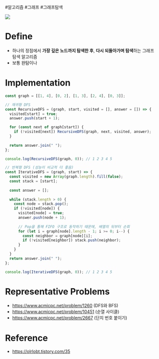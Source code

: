#알고리즘 #그래프 #그래프탐색 

![](https://upload.wikimedia.org/wikipedia/commons/7/7f/Depth-First-Search.gif)

# Define
- 하나의 정점에서 **가장 깊은 노드까지 탐색한 후**, **다시 되돌아가며 탐색**하는 그래프 탐색 알고리즘
- 보통 완탐이나 

# Implementation
```js
const graph = [[1, 4], [0, 2], [1, 3], [2, 4], [0, 3]];

// 재귀형 DFS
const RecursiveDFS = (graph, start, visited = [], answer = []) => {
  visited[start] = true;
  answer.push(start + 1);

  for (const next of graph[start]) {
    if (!visited[next]) RecursiveDFS(graph, next, visited, answer);
  }
  
  return answer.join(" ");
};

console.log(RecursiveDFS(graph, 0)); // 1 2 3 4 5

// 반복형 DFS (성능이 비교적 더 좋음)
const IterativeDFS = (graph, start) => {
  const visited = new Array(graph.length).fill(false);
  const stack = [start];
  
  const answer = [];
  
  while (stack.length > 0) {
	const node = stack.pop();
	if (!visited[node]) {
	  visited[node] = true;
	  answer.push(node + 1);
    
      // Pop을 통해 FIFO 구조로 동작하기 때문에, 배열의 뒤부터 순회
	  for (let i = graph[node].length - 1; i >= 0; i--) {
		const neighbor = graph[node][i];
		if (!visited[neighbor]) stack.push(neighbor);
	  }
	}
  }
  return answer.join(" ");
};

console.log(IterativeDFS(graph, 0)); // 1 2 3 4 5
```

# Representative Problems
- https://www.acmicpc.net/problem/1260 (DFS와 BFS)
- https://www.acmicpc.net/problem/10451 (순열 사이클)
- https://www.acmicpc.net/problem/2667 (단지 번호 붙이기)

# Reference
- https://olrlobt.tistory.com/35